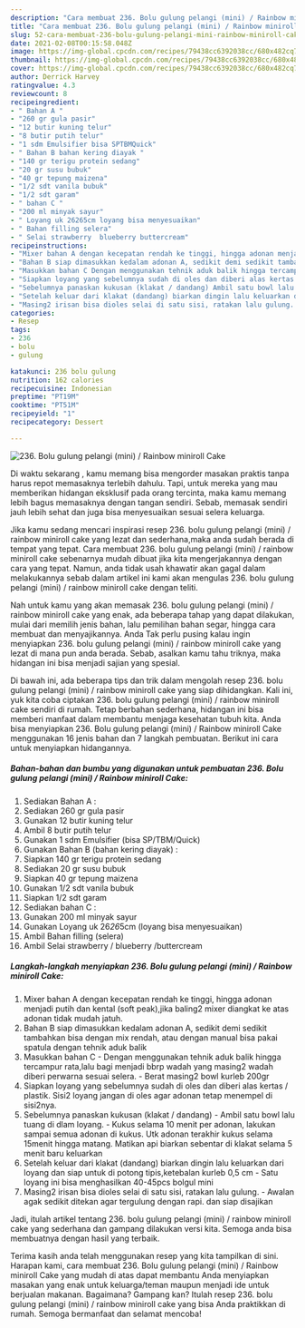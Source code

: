 ```yaml
---
description: "Cara membuat 236. Bolu gulung pelangi (mini) / Rainbow miniroll Cake yang nikmat Untuk Jualan"
title: "Cara membuat 236. Bolu gulung pelangi (mini) / Rainbow miniroll Cake yang nikmat Untuk Jualan"
slug: 52-cara-membuat-236-bolu-gulung-pelangi-mini-rainbow-miniroll-cake-yang-nikmat-untuk-jualan
date: 2021-02-08T00:15:58.048Z
image: https://img-global.cpcdn.com/recipes/79438cc6392038cc/680x482cq70/236-bolu-gulung-pelangi-mini-rainbow-miniroll-cake-foto-resep-utama.jpg
thumbnail: https://img-global.cpcdn.com/recipes/79438cc6392038cc/680x482cq70/236-bolu-gulung-pelangi-mini-rainbow-miniroll-cake-foto-resep-utama.jpg
cover: https://img-global.cpcdn.com/recipes/79438cc6392038cc/680x482cq70/236-bolu-gulung-pelangi-mini-rainbow-miniroll-cake-foto-resep-utama.jpg
author: Derrick Harvey
ratingvalue: 4.3
reviewcount: 8
recipeingredient:
- " Bahan A "
- "260 gr gula pasir"
- "12 butir kuning telur"
- "8 butir putih telur"
- "1 sdm Emulsifier bisa SPTBMQuick"
- " Bahan B bahan kering diayak "
- "140 gr terigu protein sedang"
- "20 gr susu bubuk"
- "40 gr tepung maizena"
- "1/2 sdt vanila bubuk"
- "1/2 sdt garam"
- " bahan C "
- "200 ml minyak sayur"
- " Loyang uk 26265cm loyang bisa menyesuaikan"
- " Bahan filling selera"
- " Selai strawberry  blueberry buttercream"
recipeinstructions:
- "Mixer bahan A dengan kecepatan rendah ke tinggi, hingga adonan menjadi putih dan kental (soft peak),jika baling2 mixer diangkat ke atas adonan tidak mudah jatuh."
- "Bahan B siap dimasukkan kedalam adonan A, sedikit demi sedikit tambahkan bisa dengan mix rendah, atau dengan manual bisa pakai spatula dengan tehnik aduk balik"
- "Masukkan bahan C Dengan menggunakan tehnik aduk balik hingga tercampur rata,lalu bagi menjadi bbrp wadah yang masing2 wadah diberi perwarna sesuai selera.  Berat masing2 bowl kurleb 200gr"
- "Siapkan loyang yang sebelumnya sudah di oles dan diberi alas kertas / plastik. Sisi2 loyang jangan di oles agar adonan tetap menempel di sisi2nya."
- "Sebelumnya panaskan kukusan (klakat / dandang) Ambil satu bowl lalu tuang di dlam loyang. Kukus selama 10 menit per adonan, lakukan sampai semua adonan di kukus. Utk adonan terakhir kukus selama 15menit hingga matang. Matikan api biarkan sebentar di klakat selama 5 menit baru keluarkan"
- "Setelah keluar dari klakat (dandang) biarkan dingin lalu keluarkan dari loyang dan siap untuk di potong tipis,ketebalan kurleb 0,5 cm Satu loyang ini bisa menghasilkan 40-45pcs bolgul mini"
- "Masing2 irisan bisa dioles selai di satu sisi, ratakan lalu gulung.  Awalan agak sedikit ditekan agar tergulung dengan rapi. dan siap disajikan"
categories:
- Resep
tags:
- 236
- bolu
- gulung

katakunci: 236 bolu gulung 
nutrition: 162 calories
recipecuisine: Indonesian
preptime: "PT19M"
cooktime: "PT51M"
recipeyield: "1"
recipecategory: Dessert

---
```



![236. Bolu gulung pelangi (mini) / Rainbow miniroll Cake](https://img-global.cpcdn.com/recipes/79438cc6392038cc/680x482cq70/236-bolu-gulung-pelangi-mini-rainbow-miniroll-cake-foto-resep-utama.jpg)

Di waktu  sekarang , kamu memang bisa mengorder masakan praktis tanpa harus repot memasaknya terlebih dahulu. Tapi, untuk mereka yang mau memberikan hidangan eksklusif pada orang tercinta, maka kamu memang lebih bagus memasaknya dengan tangan sendiri. Sebab, memasak sendiri jauh lebih sehat dan juga bisa menyesuaikan sesuai selera keluarga.

Jika kamu sedang mencari inspirasi resep 236. bolu gulung pelangi (mini) / rainbow miniroll cake yang lezat dan sederhana,maka anda sudah berada di tempat yang tepat. Cara membuat 236. bolu gulung pelangi (mini) / rainbow miniroll cake  sebenarnya mudah dibuat jika kita mengerjakannya dengan cara yang tepat. Namun, anda tidak usah khawatir akan gagal dalam melakukannya 
sebab dalam artikel ini kami akan mengulas 236. bolu gulung pelangi (mini) / rainbow miniroll cake dengan teliti.  



Nah untuk kamu yang akan memasak 236. bolu gulung pelangi (mini) / rainbow miniroll cake yang enak, ada beberapa tahap yang dapat dilakukan, mulai dari memilih jenis bahan, lalu pemilihan bahan segar, hingga cara membuat dan menyajikannya. Anda Tak perlu pusing kalau ingin menyiapkan 236. bolu gulung pelangi (mini) / rainbow miniroll cake yang lezat di mana pun anda berada. Sebab, asalkan kamu  tahu triknya, maka hidangan ini bisa menjadi sajian yang spesial.

Di bawah ini, ada beberapa tips dan trik dalam mengolah resep 236. bolu gulung pelangi (mini) / rainbow miniroll cake yang siap dihidangkan. Kali ini, yuk kita coba ciptakan 236. bolu gulung pelangi (mini) / rainbow miniroll cake sendiri di rumah. Tetap berbahan sederhana, hidangan ini bisa memberi manfaat dalam membantu menjaga kesehatan tubuh kita. Anda bisa menyiapkan 236. Bolu gulung pelangi (mini) / Rainbow miniroll Cake menggunakan 16 jenis bahan dan 7 langkah pembuatan. Berikut ini cara untuk menyiapkan hidangannya.

<!--inarticleads1-->

##### Bahan-bahan dan bumbu yang digunakan untuk pembuatan 236. Bolu gulung pelangi (mini) / Rainbow miniroll Cake:

1. Sediakan  Bahan A :
1. Sediakan 260 gr gula pasir
1. Gunakan 12 butir kuning telur
1. Ambil 8 butir putih telur
1. Gunakan 1 sdm Emulsifier (bisa SP/TBM/Quick)
1. Gunakan  Bahan B (bahan kering diayak) :
1. Siapkan 140 gr terigu protein sedang
1. Sediakan 20 gr susu bubuk
1. Siapkan 40 gr tepung maizena
1. Gunakan 1/2 sdt vanila bubuk
1. Siapkan 1/2 sdt garam
1. Sediakan  bahan C :
1. Gunakan 200 ml minyak sayur
1. Gunakan  Loyang uk 26*26*5cm (loyang bisa menyesuaikan)
1. Ambil  Bahan filling (selera)
1. Ambil  Selai strawberry / blueberry /buttercream




<!--inarticleads2-->

##### Langkah-langkah menyiapkan 236. Bolu gulung pelangi (mini) / Rainbow miniroll Cake:

1. Mixer bahan A dengan kecepatan rendah ke tinggi, hingga adonan menjadi putih dan kental (soft peak),jika baling2 mixer diangkat ke atas adonan tidak mudah jatuh.
1. Bahan B siap dimasukkan kedalam adonan A, sedikit demi sedikit tambahkan bisa dengan mix rendah, atau dengan manual bisa pakai spatula dengan tehnik aduk balik
1. Masukkan bahan C - Dengan menggunakan tehnik aduk balik hingga tercampur rata,lalu bagi menjadi bbrp wadah yang masing2 wadah diberi perwarna sesuai selera.  - Berat masing2 bowl kurleb 200gr
1. Siapkan loyang yang sebelumnya sudah di oles dan diberi alas kertas / plastik. Sisi2 loyang jangan di oles agar adonan tetap menempel di sisi2nya.
1. Sebelumnya panaskan kukusan (klakat / dandang) - Ambil satu bowl lalu tuang di dlam loyang. - Kukus selama 10 menit per adonan, lakukan sampai semua adonan di kukus. Utk adonan terakhir kukus selama 15menit hingga matang. Matikan api biarkan sebentar di klakat selama 5 menit baru keluarkan
1. Setelah keluar dari klakat (dandang) biarkan dingin lalu keluarkan dari loyang dan siap untuk di potong tipis,ketebalan kurleb 0,5 cm - Satu loyang ini bisa menghasilkan 40-45pcs bolgul mini
1. Masing2 irisan bisa dioles selai di satu sisi, ratakan lalu gulung.  - Awalan agak sedikit ditekan agar tergulung dengan rapi. dan siap disajikan




Jadi, itulah artikel tentang  236. bolu gulung pelangi (mini) / rainbow miniroll cake  yang sederhana dan gampang dilakukan versi kita. Semoga anda bisa membuatnya dengan hasil yang terbaik. 

Terima kasih anda telah menggunakan resep yang kita tampilkan di sini. Harapan kami, cara membuat  236. Bolu gulung pelangi (mini) / Rainbow miniroll Cake yang mudah di atas dapat membantu Anda menyiapkan masakan yang enak untuk keluarga/teman maupun menjadi ide untuk berjualan makanan. Bagaimana? Gampang kan? Itulah resep 236. bolu gulung pelangi (mini) / rainbow miniroll cake yang bisa Anda praktikkan di rumah. Semoga bermanfaat dan selamat mencoba!

